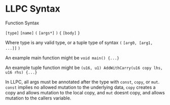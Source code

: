# LLPC Syntax
Function Syntax

`[type]` `[name]` `(` `[args*]` `)` `{` `[body]` `}`

Where type is any valid type, or a tuple type of syntax `(` `[arg0, [arg1, ...]]` `)`

An example main function might be `void main() {...}`

An example tuple function might be `(u16, u1) AddWithCarry(u16 copy lhs, u16 rhs) {...}`

In LLPC, all args must be annotated after the type with `const`, `copy`, or `mut`. `const` implies no allowed mutation to the underlying data, `copy` creates a copy and allows mutation to the local copy, and `mut` doesnt copy, and allows mutation to the callers variable.